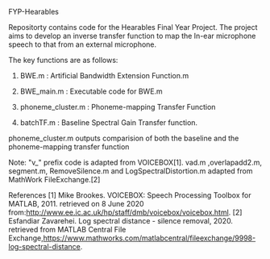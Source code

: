 FYP-Hearables

Repositorty contains code for the Hearables Final Year Project. 
The project aims to develop an inverse transfer function to map the In-ear microphone speech to that from an external microphone. 


The key functions are as follows:
1)  BWE.m : Artificial Bandwidth Extension Function.m
2)  BWE_main.m : Executable code for BWE.m

3)  phoneme_cluster.m : Phoneme-mapping Transfer Function
4)  batchTF.m : Baseline Spectral Gain Transfer function. 

phoneme_cluster.m outputs comparision of both the baseline and the phoneme-mapping transfer function


Note: "v_" prefix code is adapted from VOICEBOX[1].
vad.m ,overlapadd2.m, segment.m, RemoveSilence.m and LogSpectralDistortion.m adapted from MathWork FileExchange.[2]

References
[1] Mike Brookes.  VOICEBOX: Speech Processing Toolbox for MATLAB, 2011.  retrieved on 8 June 2020 from:http://www.ee.ic.ac.uk/hp/staff/dmb/voicebox/voicebox.html.
[2] Esfandiar Zavarehei. Log spectral distance - silence removal, 2020. retrieved from MATLAB Central File  Exchange,https://www.mathworks.com/matlabcentral/fileexchange/9998-log-spectral-distance.
